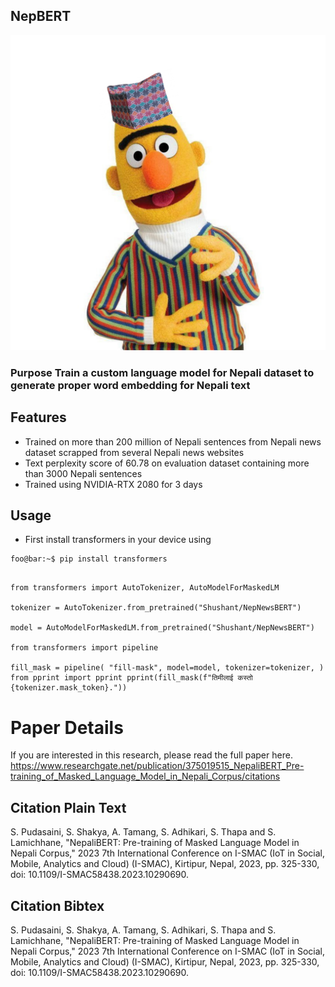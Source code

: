 ## NepBERT

![NEPBERT](nepBERT.png "NEPBERT")

### Purpose  Train a custom language model for Nepali dataset to generate proper word embedding for Nepali text

## Features
- Trained on more than 200 million of Nepali sentences from Nepali news dataset scrapped from several Nepali news websites
- Text perplexity score of 60.78 on evaluation dataset containing more than 3000 Nepali sentences
- Trained using NVIDIA-RTX 2080 for 3 days

## Usage

- First install transformers in your device using 
```console
foo@bar:~$ pip install transformers
```

```

from transformers import AutoTokenizer, AutoModelForMaskedLM

tokenizer = AutoTokenizer.from_pretrained("Shushant/NepNewsBERT")

model = AutoModelForMaskedLM.from_pretrained("Shushant/NepNewsBERT")

from transformers import pipeline

fill_mask = pipeline( "fill-mask", model=model, tokenizer=tokenizer, ) 
from pprint import pprint pprint(fill_mask(f"तिमीलाई कस्तो {tokenizer.mask_token}."))

```

# Paper Details

If you are interested in this research, please read the full paper here.
https://www.researchgate.net/publication/375019515_NepaliBERT_Pre-training_of_Masked_Language_Model_in_Nepali_Corpus/citations

## Citation Plain Text
S. Pudasaini, S. Shakya, A. Tamang, S. Adhikari, S. Thapa and S. Lamichhane, "NepaliBERT: Pre-training of Masked Language Model in Nepali Corpus," 2023 7th International Conference on I-SMAC (IoT in Social, Mobile, Analytics and Cloud) (I-SMAC), Kirtipur, Nepal, 2023, pp. 325-330, doi: 10.1109/I-SMAC58438.2023.10290690.

## Citation Bibtex
S. Pudasaini, S. Shakya, A. Tamang, S. Adhikari, S. Thapa and S. Lamichhane, "NepaliBERT: Pre-training of Masked Language Model in Nepali Corpus," 2023 7th International Conference on I-SMAC (IoT in Social, Mobile, Analytics and Cloud) (I-SMAC), Kirtipur, Nepal, 2023, pp. 325-330, doi: 10.1109/I-SMAC58438.2023.10290690.
